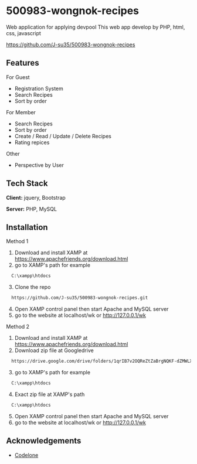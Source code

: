 # 500983-wongnok-recipes
Web application for applying devpool
This web app develop by PHP, html, css, javascript

https://github.com/J-su35/500983-wongnok-recipes

## Features

For Guest
- Registration System
- Search Recipes
- Sort by order

For Member
- Search Recipes
- Sort by order 
- Create / Read / Update / Delete Recipes
- Rating repices

Other
- Perspective by User

## Tech Stack

**Client:** jquery, Bootstrap

**Server:** PHP, MySQL


## Installation
Method 1
1. Download and install XAMP at https://www.apachefriends.org/download.html
2. go to XAMP's path for example
```bash
  C:\xampp\htdocs
```
3. Clone the repo 
```bash
  https://github.com/J-su35/500983-wongnok-recipes.git
```
4. Open XAMP control panel then start Apache and MySQL server
5. go to the website at localhost/wk or http://127.0.0.1/wk

Method 2
1. Download and install XAMP at https://www.apachefriends.org/download.html
2. Download zip file at Googledrive
```bash
  https://drive.google.com/drive/folders/1qrIB7v2OQReZtZaBrgNQKF-dZMWLXQDU?usp=sharing
```  
3. go to XAMP's path for example
```bash
  C:\xampp\htdocs
```
4. Exact zip file at XAMP's path
```bash
  C:\xampp\htdocs
```
5. Open XAMP control panel then start Apache and MySQL server
6. go to the website at localhost/wk or http://127.0.0.1/wk
## Acknowledgements

 - [Codelone](https://www.youtube.com/watch?v=-JisLC_FO4o&t=169s)


